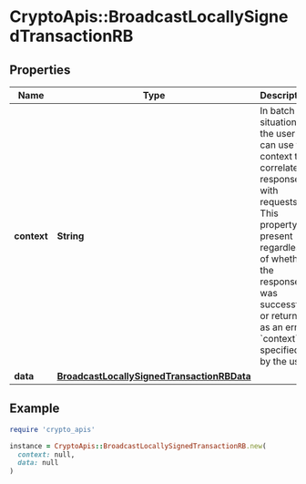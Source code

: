# CryptoApis::BroadcastLocallySignedTransactionRB

## Properties

| Name | Type | Description | Notes |
| ---- | ---- | ----------- | ----- |
| **context** | **String** | In batch situations the user can use the context to correlate responses with requests. This property is present regardless of whether the response was successful or returned as an error. &#x60;context&#x60; is specified by the user. | [optional] |
| **data** | [**BroadcastLocallySignedTransactionRBData**](BroadcastLocallySignedTransactionRBData.md) |  |  |

## Example

```ruby
require 'crypto_apis'

instance = CryptoApis::BroadcastLocallySignedTransactionRB.new(
  context: null,
  data: null
)
```

